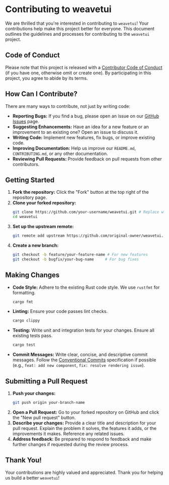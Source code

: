 # Contributing to weavetui

We are thrilled that you're interested in contributing to `weavetui`! Your contributions help make this project better for everyone. This document outlines the guidelines and processes for contributing to the `weavetui` project.

## Code of Conduct

Please note that this project is released with a [Contributor Code of Conduct](CODE_OF_CONDUCT.md) (if you have one, otherwise omit or create one). By participating in this project, you agree to abide by its terms.

## How Can I Contribute?

There are many ways to contribute, not just by writing code:

*   **Reporting Bugs:** If you find a bug, please open an issue on our [GitHub Issues](https://github.com/your-username/weavetui/issues) page.
*   **Suggesting Enhancements:** Have an idea for a new feature or an improvement to an existing one? Open an issue to discuss it.
*   **Writing Code:** Implement new features, fix bugs, or improve existing code.
*   **Improving Documentation:** Help us improve our `README.md`, `CONTRIBUTING.md`, or any other documentation.
*   **Reviewing Pull Requests:** Provide feedback on pull requests from other contributors.

## Getting Started

1.  **Fork the repository:** Click the "Fork" button at the top right of the repository page.
2.  **Clone your forked repository:**
    ```bash
    git clone https://github.com/your-username/weavetui.git # Replace with your GitHub username
    cd weavetui
    ```
3.  **Set up the upstream remote:**
    ```bash
    git remote add upstream https://github.com/original-owner/weavetui.git # Replace with original owner's URL
    ```
4.  **Create a new branch:**
    ```bash
    git checkout -b feature/your-feature-name # For new features
    git checkout -b bugfix/your-bug-name     # For bug fixes
    ```

## Making Changes

*   **Code Style:** Adhere to the existing Rust code style. We use `rustfmt` for formatting.
    ```bash
    cargo fmt
    ```
*   **Linting:** Ensure your code passes lint checks.
    ```bash
    cargo clippy
    ```
*   **Testing:** Write unit and integration tests for your changes. Ensure all existing tests pass.
    ```bash
    cargo test
    ```
*   **Commit Messages:** Write clear, concise, and descriptive commit messages. Follow the [Conventional Commits](https://www.conventionalcommits.org/en/v1.0.0/) specification if possible (e.g., `feat: add new component`, `fix: resolve rendering issue`).

## Submitting a Pull Request

1.  **Push your changes:**
    ```bash
    git push origin your-branch-name
    ```
2.  **Open a Pull Request:** Go to your forked repository on GitHub and click the "New pull request" button.
3.  **Describe your changes:** Provide a clear title and description for your pull request. Explain the problem it solves, the features it adds, or the improvements it makes. Reference any related issues.
4.  **Address feedback:** Be prepared to respond to feedback and make further changes if requested during the review process.

## Thank You!

Your contributions are highly valued and appreciated. Thank you for helping us build a better `weavetui`!
